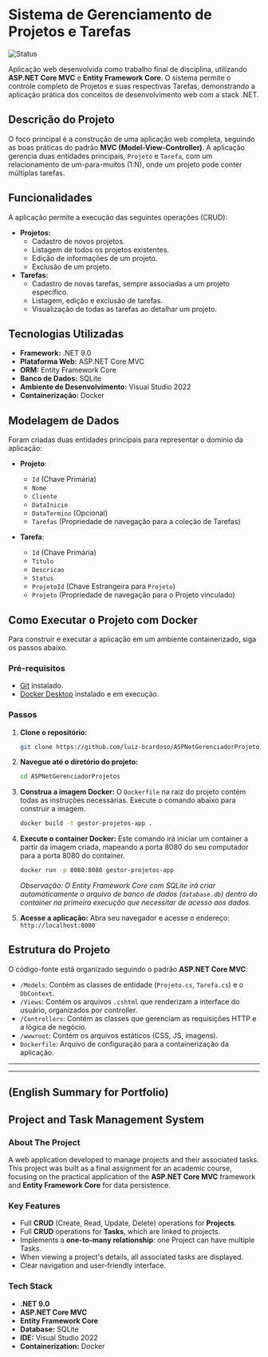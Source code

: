# Sistema de Gerenciamento de Projetos e Tarefas

![Status](https://img.shields.io/badge/Status-Em%20Desenvolvimento-yellow)

Aplicação web desenvolvida como trabalho final de disciplina, utilizando **ASP.NET Core MVC** e **Entity Framework Core**. O sistema permite o controle completo de Projetos e suas respectivas Tarefas, demonstrando a aplicação prática dos conceitos de desenvolvimento web com a stack .NET.

## Descrição do Projeto

O foco principal é a construção de uma aplicação web completa, seguindo as boas práticas do padrão **MVC (Model-View-Controller)**. A aplicação gerencia duas entidades principais, `Projeto` e `Tarefa`, com um relacionamento de um-para-muitos (1:N), onde um projeto pode conter múltiplas tarefas.

## Funcionalidades

A aplicação permite a execução das seguintes operações (CRUD):

* **Projetos:**
    * Cadastro de novos projetos.
    * Listagem de todos os projetos existentes.
    * Edição de informações de um projeto.
    * Exclusão de um projeto.
* **Tarefas:**
    * Cadastro de novas tarefas, sempre associadas a um projeto específico.
    * Listagem, edição e exclusão de tarefas.
    * Visualização de todas as tarefas ao detalhar um projeto.

## Tecnologias Utilizadas

* **Framework:** .NET 9.0
* **Plataforma Web:** ASP.NET Core MVC
* **ORM:** Entity Framework Core
* **Banco de Dados:** SQLite
* **Ambiente de Desenvolvimento:** Visual Studio 2022
* **Containerização:** Docker

## Modelagem de Dados

Foram criadas duas entidades principais para representar o domínio da aplicação:

* **Projeto**:
    * `Id` (Chave Primária)
    * `Nome`
    * `Cliente`
    * `DataInicio`
    * `DataTermino` (Opcional)
    * `Tarefas` (Propriedade de navegação para a coleção de Tarefas)

* **Tarefa**:
    * `Id` (Chave Primária)
    * `Titulo`
    * `Descricao`
    * `Status`
    * `ProjetoId` (Chave Estrangeira para `Projeto`)
    * `Projeto` (Propriedade de navegação para o Projeto vinculado)

## Como Executar o Projeto com Docker

Para construir e executar a aplicação em um ambiente containerizado, siga os passos abaixo.

### Pré-requisitos

* [Git](https://git-scm.com/) instalado.
* [Docker Desktop](https://www.docker.com/products/docker-desktop/) instalado e em execução.

### Passos

1.  **Clone o repositório:**
    ```bash
    git clone https://github.com/luiz-bcardoso/ASPNetGerenciadorProjetos.git
    ```

2.  **Navegue até o diretório do projeto:**
    ```bash
    cd ASPNetGerenciadorProjetos
    ```

3.  **Construa a imagem Docker:**
    O `Dockerfile` na raiz do projeto contém todas as instruções necessárias. Execute o comando abaixo para construir a imagem.
    ```bash
    docker build -t gestor-projetos-app .
    ```

4.  **Execute o container Docker:**
    Este comando irá iniciar um container a partir da imagem criada, mapeando a porta 8080 do seu computador para a porta 8080 do container.
    ```bash
    docker run -p 8080:8080 gestor-projetos-app
    ```
    *Observação: O Entity Framework Core com SQLite irá criar automaticamente o arquivo de banco de dados (`database.db`) dentro do container na primeira execução que necessitar de acesso aos dados.*

5.  **Acesse a aplicação:**
    Abra seu navegador e acesse o endereço:
    `http://localhost:8080`

## Estrutura do Projeto

O código-fonte está organizado seguindo o padrão **ASP.NET Core MVC**:

* `/Models`: Contém as classes de entidade (`Projeto.cs`, `Tarefa.cs`) e o `DbContext`.
* `/Views`: Contém os arquivos `.cshtml` que renderizam a interface do usuário, organizados por controller.
* `/Controllers`: Contém as classes que gerenciam as requisições HTTP e a lógica de negócio.
* `/wwwroot`: Contém os arquivos estáticos (CSS, JS, imagens).
* `Dockerfile`: Arquivo de configuração para a containerização da aplicação.

---
---

## (English Summary for Portfolio)

## Project and Task Management System

### About The Project

A web application developed to manage projects and their associated tasks. This project was built as a final assignment for an academic course, focusing on the practical application of the **ASP.NET Core MVC** framework and **Entity Framework Core** for data persistence.

### Key Features

* Full **CRUD** (Create, Read, Update, Delete) operations for **Projects**.
* Full **CRUD** operations for **Tasks**, which are linked to projects.
* Implements a **one-to-many relationship**: one Project can have multiple Tasks.
* When viewing a project's details, all associated tasks are displayed.
* Clear navigation and user-friendly interface.

### Tech Stack

* **.NET 9.0**
* **ASP.NET Core MVC**
* **Entity Framework Core**
* **Database:** SQLite
* **IDE:** Visual Studio 2022
* **Containerization:** Docker
